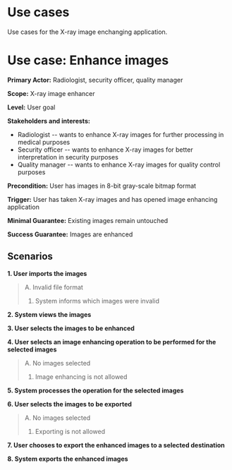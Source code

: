 # Use cases

Use cases for the X-ray image enchanging application.

Use case: Enhance images
==========

**Primary Actor:** Radiologist, security officer, quality manager

**Scope:** X-ray image enhancer

**Level:** User goal

**Stakeholders and interests:**
-  Radiologist -- wants to enhance X-ray images for further processing in medical purposes
-  Security officer -- wants to enhance X-ray images for better interpretation in security purposes
-  Quality manager -- wants to enhance X-ray images for quality control purposes

**Precondition:** User has images in 8-bit gray-scale bitmap format

**Trigger:** User has taken X-ray images and has opened image enhancing application

**Minimal Guarantee:** Existing images remain untouched

**Success Guarantee:** Images are enhanced

Scenarios
----------

**1. User imports the images**
>
>  A. Invalid file format
>
>    1. System informs which images were invalid

**2. System views the images**

**3. User selects the images to be enhanced**

**4. User selects an image enhancing operation to be performed for the selected images**
>
>  A. No images selected
>
>    1. Image enhancing is not allowed

**5. System processes the operation for the selected images**

**6. User selects the images to be exported**
>
>  A. No images selected
>
>    1. Exporting is not allowed

**7. User chooses to export the enhanced images to a selected destination**

**8. System exports the enhanced images**